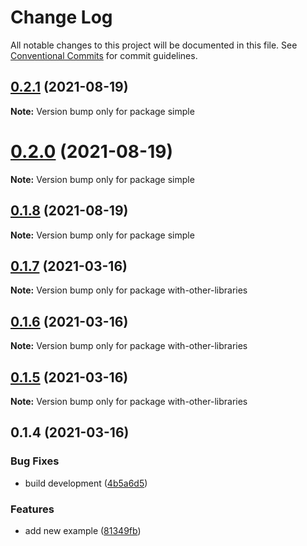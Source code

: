 # Change Log

All notable changes to this project will be documented in this file.
See [Conventional Commits](https://conventionalcommits.org) for commit guidelines.

## [0.2.1](https://github.com/gaskunk/gaskunk/compare/v0.2.0...v0.2.1) (2021-08-19)

**Note:** Version bump only for package simple





# [0.2.0](https://github.com/gaskunk/gaskunk/compare/v0.1.8...v0.2.0) (2021-08-19)

**Note:** Version bump only for package simple





## [0.1.8](https://github.com/gaskunk/gaskunk/compare/v0.1.7...v0.1.8) (2021-08-19)

**Note:** Version bump only for package simple





## [0.1.7](https://github.com/shuta13/gaskunk/compare/v0.1.6...v0.1.7) (2021-03-16)

**Note:** Version bump only for package with-other-libraries





## [0.1.6](https://github.com/shuta13/gaskunk/compare/v0.1.5...v0.1.6) (2021-03-16)

**Note:** Version bump only for package with-other-libraries





## [0.1.5](https://github.com/shuta13/gaskunk/compare/v0.1.4...v0.1.5) (2021-03-16)

**Note:** Version bump only for package with-other-libraries





## 0.1.4 (2021-03-16)


### Bug Fixes

* build development ([4b5a6d5](https://github.com/shuta13/gaskunk/commit/4b5a6d5a2c52a3067c605f911295e2cccb488fad))


### Features

* add new example ([81349fb](https://github.com/shuta13/gaskunk/commit/81349fbd23961c1348e5491d6fe482166b3299c4))
